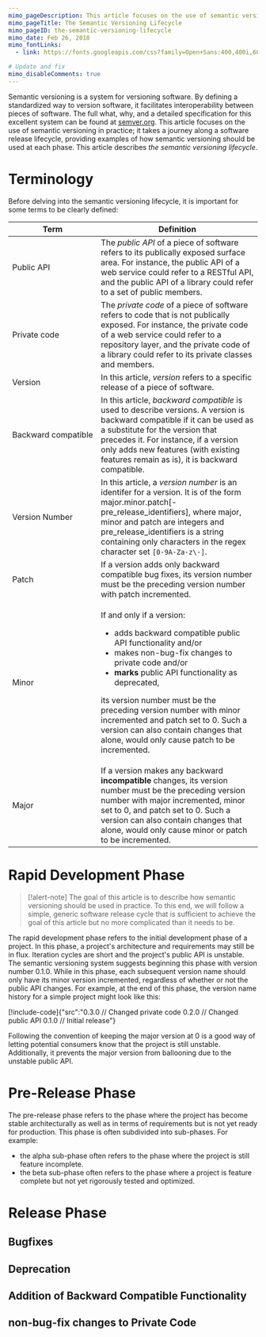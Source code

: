```yaml
---
mimo_pageDescription: This article focuses on the use of semantic versioning in practice; it takes a journey along a generic software release lifecycle, providing examples of how to use semantic versioning along the way - thereby describing the semantic versioning lifecycle.
mimo_pageTitle: The Semantic Versioning Lifecycle
mimo_pageID: the-semantic-versioning-lifecycle
mimo_date: Feb 26, 2018
mimo_fontLinks:
  - link: https://fonts.googleapis.com/css?family=Open+Sans:400,400i,600

# Update and fix
mimo_disableComments: true
---
```


Semantic versioning is a system for versioning software. By defining a standardized way to version software, it facilitates interoperability between pieces of software. The full what, why, and a detailed specification for 
this excellent system can be found at [semver.org](semver.org). This article focuses on the use of semantic versioning in practice; it takes a journey along a software release lifecycle, providing examples of how semantic 
versioning should be used at each phase. This article describes *the semantic versioning lifecycle*.

# Terminology
Before delving into the semantic versioning lifecycle, it is important for some terms to be clearly defined:

| Term | Definition |
| ---- | ---------- |
| Public&nbsp;API | The *public API* of a piece of software refers to its publically exposed surface area. For instance, the public API of a web service could refer to a RESTful API, and the public API of a library could refer to a set of public members. |  
| Private&nbsp;code | The *private code* of a piece of software refers to code that is not publically exposed. For instance, the private code of a web service could refer to a repository layer, and the private code of a library could refer to its private classes and members. |
| Version | In this article, *version* refers to a specific release of a piece of software.
| Backward&nbsp;compatible | In this article, *backward compatible* is used to describe versions. A version is backward compatible if it can be used as a substitute for the version that precedes it. For instance, if a version only adds new features (with existing features remain as is), it is backward compatible. | 
| Version&nbsp;Number | In this article, a *version number* is an identifer for a version. It is of the form major.minor.patch[-pre_release_identifiers], where major, minor and patch are integers and pre_release_identifiers is a string containing only characters in the regex character set `[0-9A-Za-z\-]`. |
| Patch | If a version adds only backward compatible bug fixes, its version number must be the preceding version number with patch incremented. |
| Minor | <p>If and only if a version:</p><ul><li> adds backward compatible public API functionality and/or</li><li>makes non-bug-fix changes to private code and/or</li><li>**marks** public API functionality as deprecated,</li></ul><p>its version number must be the preceding version number with minor incremented and patch set to 0. Such a version can also contain changes that alone, would only cause patch to be incremented.</p>| 
| Major | If a version makes any backward **incompatible** changes, its version number must be the preceding version number with major incremented, minor set to 0, and patch set to 0. Such a version can also contain changes that alone, would only cause minor or patch to be incremented.|

# Rapid Development Phase
> [!alert-note]
> The goal of this article is to describe how semantic versioning should be used in practice. To this end, we will follow a simple, generic software release cycle that is sufficient to achieve the goal of this article but no
> more complicated than it needs to be.

The rapid development phase refers to the initial development phase of a project. In this phase, a project's architecture and requirements may still be in flux. Iteration cycles are short and the project's public API is 
unstable. The semantic versioning system suggests beginning this phase with version number 0.1.0. While in this phase, each subsequent version name should only have its minor version incremented, regardless
of whether or not the public API changes. For example, at the end of this phase, the version name history for a simple project might look like this:

[!include-code]{"src":"0.3.0 // Changed private code
0.2.0 // Changed public API
0.1.0 // Initial release"}

Following the convention of keeping the major version at 0 is a good way of letting potential consumers know that the project is still unstable. Additionally, it prevents the major version from ballooning due to the 
unstable public API.

# Pre-Release Phase
The pre-release phase refers to the phase where the project has become stable architecturally as well as in terms of requirements but is not yet ready for production. This phase is often subdivided into sub-phases. For 
example:
- the alpha sub-phase often refers to the phase where the project is still feature incomplete. 
- the beta sub-phase often refers to the phase where a project is feature complete but not yet rigorously tested and optimized.



# Release Phase


## Bugfixes
## Deprecation
## Addition of Backward Compatible Functionality
## non-bug-fix changes to Private Code 